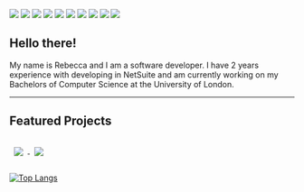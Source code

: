![](https://img.shields.io/badge/Code-JavaScript-informational?style=flat&logo=JavaScript&logoColor=white&color=4AB197)
![](https://img.shields.io/badge/Style-CSS-informational?style=flat&logo=css3&logoColor=white&color=4AB197)
![](https://img.shields.io/badge/Markdown-HTML-informational?style=flat&logo=HTML5&logoColor=white&color=4AB197)
![](https://img.shields.io/badge/Code-React-informational?style=flat&logo=react&logoColor=white&color=4AB197)
![](https://img.shields.io/badge/DB-MongoDB-informational?style=flat&logo=MongoDB&logoColor=white&color=4AB197)
![](https://img.shields.io/badge/DB-PostgreSQL-informational?style=flat&logo=PostgreSQL&logoColor=white&color=4AB197)
![](https://img.shields.io/badge/Test-Mocha-informational?style=flat&logo=Mocha&logoColor=white&color=4AB197)
![](https://img.shields.io/badge/Tools-NPM-informational?style=flat&logo=npm&logoColor=white&color=4AB197)
![](https://img.shields.io/badge/Tools-Postman-informational?style=flat&logo=Postman&logoColor=white&color=4AB197)
![](https://img.shields.io/badge/Tools-GitHub-informational?style=flat&logo=GitHub&logoColor=white&color=4AB197)



## Hello there!
My name is Rebecca and I am a software developer. I have 2 years experience with developing in NetSuite and am currently working on my Bachelors of Computer Science at the University of London.


---
## Featured Projects
<a href="https://github.com/kawaiimusician/onlyPets">
  <img align="center" style="margin:1rem 0.5rem" src="https://github-readme-stats.vercel.app/api/pin/?username=kawaiimusician&repo=onlyPets&theme=tokyonight" />
</a>
<a href="https://github.com/kawaiimusician/higher-or-lower">
  <img align="center" style="margin:1rem 0.5rem" src="https://github-readme-stats.vercel.app/api/pin/?username=kawaiimusician&repo=higher-or-lower&theme=tokyonight" />
</a>

[![Top Langs](https://github-readme-stats.vercel.app/api/top-langs/?username=kawaiimusician&theme=tokyonight)](https://github.com/anuraghazra/github-readme-stats)


